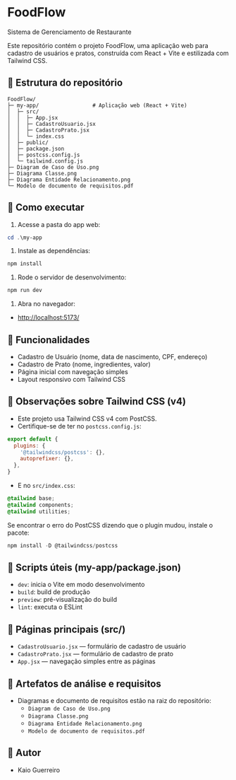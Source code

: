 # FoodFlow

Sistema de Gerenciamento de Restaurante

Este repositório contém o projeto FoodFlow, uma aplicação web para cadastro de usuários e pratos, construída com React + Vite e estilizada com Tailwind CSS.

## 📂 Estrutura do repositório

```text
FoodFlow/
├─ my-app/                 # Aplicação web (React + Vite)
│  ├─ src/
│  │  ├─ App.jsx
│  │  ├─ CadastroUsuario.jsx
│  │  ├─ CadastroPrato.jsx
│  │  └─ index.css
│  ├─ public/
│  ├─ package.json
│  ├─ postcss.config.js
│  └─ tailwind.config.js
├─ Diagram de Caso de Uso.png
├─ Diagrama Classe.png
├─ Diagrama Entidade Relacionamento.png
└─ Modelo de documento de requisitos.pdf
```

## 🚀 Como executar

1. Acesse a pasta do app web:

```powershell
cd .\my-app
```

1. Instale as dependências:

```powershell
npm install
```

1. Rode o servidor de desenvolvimento:

```powershell
npm run dev
```

1. Abra no navegador:

- <http://localhost:5173/>

## 🧩 Funcionalidades

- Cadastro de Usuário (nome, data de nascimento, CPF, endereço)
- Cadastro de Prato (nome, ingredientes, valor)
- Página inicial com navegação simples
- Layout responsivo com Tailwind CSS

## 🎨 Observações sobre Tailwind CSS (v4)

- Este projeto usa Tailwind CSS v4 com PostCSS.
- Certifique-se de ter no `postcss.config.js`:

```js
export default {
  plugins: {
    '@tailwindcss/postcss': {},
    autoprefixer: {},
  },
}
```

- E no `src/index.css`:

```css
@tailwind base;
@tailwind components;
@tailwind utilities;
```

Se encontrar o erro do PostCSS dizendo que o plugin mudou, instale o pacote:

```powershell
npm install -D @tailwindcss/postcss
```

## 📜 Scripts úteis (my-app/package.json)

- `dev`: inicia o Vite em modo desenvolvimento
- `build`: build de produção
- `preview`: pré-visualização do build
- `lint`: executa o ESLint

## 🧭 Páginas principais (src/)

- `CadastroUsuario.jsx` — formulário de cadastro de usuário
- `CadastroPrato.jsx` — formulário de cadastro de prato
- `App.jsx` — navegação simples entre as páginas

## 📎 Artefatos de análise e requisitos

- Diagramas e documento de requisitos estão na raiz do repositório:
  - `Diagram de Caso de Uso.png`
  - `Diagrama Classe.png`
  - `Diagrama Entidade Relacionamento.png`
  - `Modelo de documento de requisitos.pdf`

## 👤 Autor

- Kaio Guerreiro
